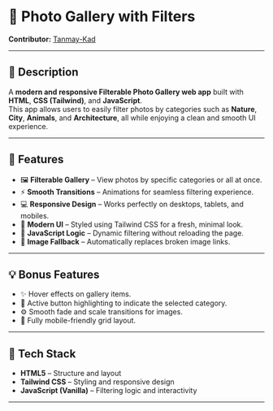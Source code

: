 # 📸 Photo Gallery with Filters

**Contributor:** [Tanmay-Kad](https://github.com/Tanmay-Kad)

---

## 🧾 Description
A **modern and responsive Filterable Photo Gallery web app** built with **HTML**, **CSS (Tailwind)**, and **JavaScript**.  
This app allows users to easily filter photos by categories such as **Nature**, **City**, **Animals**, and **Architecture**, all while enjoying a clean and smooth UI experience.

---

## 🚀 Features
- 🖼️ **Filterable Gallery** – View photos by specific categories or all at once.  
- ⚡ **Smooth Transitions** – Animations for seamless filtering experience.  
- 💻 **Responsive Design** – Works perfectly on desktops, tablets, and mobiles.  
- 🌈 **Modern UI** – Styled using Tailwind CSS for a fresh, minimal look.  
- 🧠 **JavaScript Logic** – Dynamic filtering without reloading the page.  
- 🧱 **Image Fallback** – Automatically replaces broken image links.

---

## 💡 Bonus Features
- ✨ Hover effects on gallery items.  
- 🎨 Active button highlighting to indicate the selected category.  
- ⚙️ Smooth fade and scale transitions for images.  
- 📱 Fully mobile-friendly grid layout.

---

## 🧩 Tech Stack
- **HTML5** – Structure and layout  
- **Tailwind CSS** – Styling and responsive design  
- **JavaScript (Vanilla)** – Filtering logic and interactivity  

---
